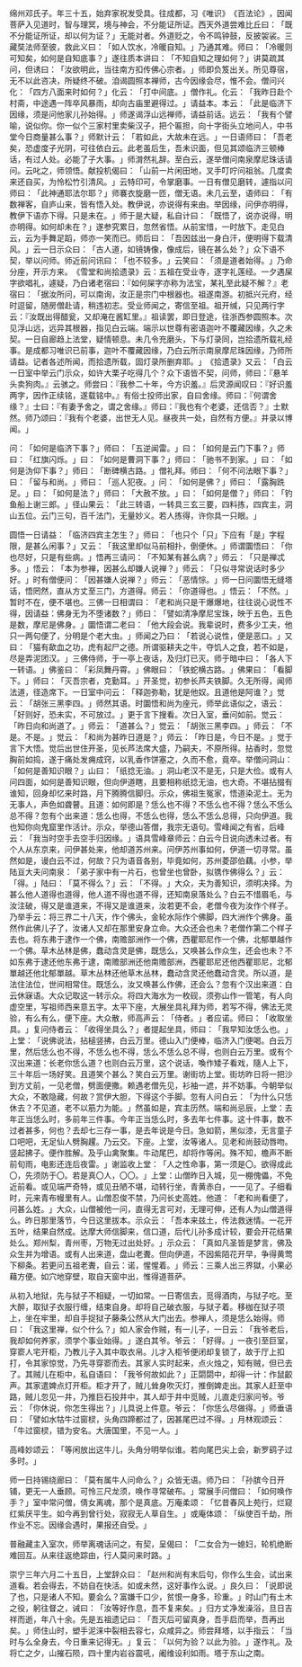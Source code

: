 绵州邓氏子。年三十五，始弃家祝发受具。往成都，习《唯识》​《百法论》​，因闻菩萨入见道时，智与理冥，境与神会，不分能证所证。西天外道尝难比丘曰：​「既不分能证所证，却以何为证？​」无能对者。外道贬之，令不鸣钟鼓，反披袈裟。三藏奘法师至彼，救此义曰：​「如人饮水，冷暖自知。​」乃通其难。师曰：​「冷暖则可知矣，如何是自知底事？​」遂往质本讲曰：​「不知自知之理如何？​」讲莫疏其问，但诱曰：​「汝欲明此，当往南方扣传佛心宗者。​」师即负笈出关。所见尊宿，无不以此咨决，所疑终不破。洎谒圆照本禅师，古今因缘会尽，惟不会。僧问兴化：​「四方八面来时如何？​」化云：​「打中间底。​」僧作礼。化云：​「我昨日赴个村斋，中途遇一阵卒风暴雨，却向古庙里避得过。​」请益本。本云：​「此是临济下因缘，须是问他家儿孙始得。​」师遂谒浮山远禅师，请益前话。远云：​「我有个譬喻，说似你。你一似个三家村里卖柴汉子，把个匾担，向十字街头立地问人，中书堂今日商量甚么事？​」师默计云：​「若如此，大故未在远。​」一日语师曰：​「吾老矣，恐虚度子光阴，可往依白云。此老虽后生，吾未识面，但见其颂临济三顿棒话，有过人处。必能了子大事。​」师潸然礼辞。至白云，遂举僧问南泉摩尼珠话请问。云叱之，师领悟。献投机偈曰：​「山前一片闲田地，叉手叮咛问祖翁。几度卖来还自买，为怜松竹引清风。​」云特印可，令掌磨事。一日有僧见磨转，遽指以问师曰：​「此神通耶法尔耶？​」师褰衣旋磨一匝，僧无语。未几云至，语师曰：​「有数禅客，自庐山来，皆有悟入处。教伊说，亦说得有来由。举因缘，问伊亦明得，教伊下语亦下得。只是未在。​」师于是大疑，私自计曰：​「既悟了，说亦说得，明亦明得。如何却未在？​」遂参究累日，忽然省悟。从前宝惜，一时放下。走见白云，云为手舞足蹈，师亦一笑而已。师后曰：​「吾因兹出一身白汗，便明得下载清风。​」云一日示众曰：​「古人道，如镜铸像，像成后，镜在甚么处？​」众下语不契，举以问师。师近前问讯曰：​「也不较多。​」云笑曰：​「须是道者始得。​」乃命分座，开示方来。​《雪堂和尚拾遗录》云：五祖在受业寺，逐字礼莲经。一夕遇屎字欲唱礼，遽疑，乃白诸老宿曰：『如何屎字亦称为法宝，某礼至此疑不解？』老宿曰：​「据汝所问，可以南询，汝正是宗门中根器也。祖遂南游。初抵兴元府，经时逗留，随房僧赴请，稍违初志。受业师闻之，寄信至祖。祖开缄，只见两行字云：『汝既出得醋瓮，又却淹在酱缸里。』祖读罢，即日登途，往浙西参圆照本。次见浮山远，远异其根器，指见白云端。端示以世尊有密语迦叶不覆藏因缘，久之未契。一日自廊趋上法堂，疑情顿息。未几令充磨头，下与灯录同，岂拾遗所载礼经事。是成都习唯识已前事，迦叶不覆藏因缘，乃白云所示南泉摩尼珠因缘，乃师所请益。记者各述所闻，而拾遗所载，固灯录所删弃耶。​」​《拾遗录》又云：​「白云一日室中举云门示众，如许大栗子吃得几个？众下语皆不契，问师，师曰：『悬羊头卖狗肉。』云骇之。师尝曰：『我参二十年，今方识羞。』后灵源闻叹曰：『好识羞两字，因作正续铭，遂载铭中。』有俗士投师出家，自曰舍缘。师曰：『何谓舍缘？』士曰：『有妻予舍之，谓之舍缘。』师曰：『我也有个老婆，还信否？』士默然。师乃颂曰：『我有个老婆，出世无人见。昼夜共一处，自然有方便。』并录以博闻。​」

问：​「如何是临济下事？​」师曰：​「五逆闻雷。​」曰：​「如何是云门下事？​」师曰：​「红旗闪烁。​」曰：​「如何是曹洞下事？​」师曰：​「驰书不到家。​」曰：​「如何是沩仰下事？​」师曰：​「断碑横古路。​」僧礼拜。师曰：​「何不问法眼下事？​」曰：​「留与和尚。​」师曰：​「巡人犯夜。​」问：​「如何是佛？​」师曰：​「露胸跣足。​」曰：​「如何是法？​」师曰：​「大赦不放。​」曰：​「如何是僧？​」师曰：​「钓鱼船上谢三郎。​」径山果云：​「此三转语，一转具三玄三要，四料拣，四宾主，洞山五位。云门三句，百千法门，无量妙义。若人拣得，许你具一只眼。​」

圆悟一日请益：​「临济四宾主怎生？​」师曰：​「也只个「只」下应有「是」字程限，是甚么闲事？​」又云：​「我这里却似马前相扑，倒便休。​」师谓圜悟曰：​「你也尽好，只是有些病。​」悟再三请问：​「不知某有甚么病？​」师云：​「只是禅忒多。​」悟云：​「本为参禅，因甚么却嫌人说禅？​」师云：​「只似寻常说话时多少好。​」时有僧便问：​「因甚嫌人说禅？​」师云：​「恶情悰。​」师一日问圜悟无缝塔话，悟罔然，直从方丈至三门，方道得。师云：​「你道得也。​」悟云：​「不然。​」暂时不在，便不堪也。三佛一日相谓曰：​「老和尚只是干爆爆地，往往说心说性不得，因请益：佛身无为不堕诸数？​」师曰：​「譬如清净摩尼宝珠，映于五色，五色是数，摩尼是佛身。​」圜悟谓二老曰：​「他大段会说。我辈说时，费多少工夫，他只一两句便了，分明是个老大虫。​」师闻之乃曰：​「若说心说性，便是恶口。​」又曰：​「猫有歃血之功，虎有起尸之德。所谓驱耕夫之牛，夺饥人之食，若不如是，尽是弄泥团汉。​」三佛侍师，于一亭上夜话，及归灯已灭。师于暗中曰：​「各人下一转语。​」佛鉴曰：​「彩凤舞丹霄。​」佛眼曰：​「铁蛇横古路。​」佛果曰：​「看脚下。​」师曰：​「灭吾宗者，克勤耳。​」开圣觉，初参长芦夫铁脚。久无所得，闻师法道，径造席下。一日室中问云：​「释迦弥勒，犹是他奴。且道他是阿谁？​」觉云：​「胡张三黑李四。​」师然其语。时圜悟和尚为座元，师举此语似之，语云：​「好则好，恐未实，不可放过。​」更于言下搜看。次日入室，垂问如前。觉云：​「昨日向和尚道了。​」师云：​「道甚么？​」觉云：​「胡张三黑李四。​」师云：​「不是。不是。​」觉云：​「和尚为甚昨日道是？​」师云：​「昨日是，今日不是。​」觉于言下大悟。觉后出世住开圣，见长芦法席大盛，乃嗣夫，不原所得。拈香时，忽觉胸前如捣，遂于痛处发痈成窍，以乳香作饼塞之，久而不愈，竟卒。举僧问洞山：​「如何是善知识眼？​」山曰：​「纸捻无油。​」洞山老汉不是无，只是大俭。或有人问四面，如何是善知识眼，但向伊道瞎，且要相称纸捻无油，也大奇。不堪拈掇有谁知，回身却忆来时路，月下腾腾信脚归。示众，佛祖生冤家，悟道染泥土。无为无事人，声色如聋瞽。且道：如何即是？恁么也不得？不恁么也不得？恁么不恁么总不得？忽有个出来道：恁么也得，不恁么也得，恁么不恁么总得，只向伊道。我也知你向鬼窟里作活计。示众，举德山答僧，我宗无语句。雪峰闻之有省，后峰云：​「我当时空手去空手归因缘。​」语具雪峰章师云：白云今日说向透未过者。有个人从东京来，问伊甚处来，他却道苏州来。问伊苏州事如何，伊道一切寻常。虽然如是，谩白云不过，何故？只为语音各别，毕竟如何，苏州菱邵伯藕。小参，举陆亘大夫问南泉：​「弟子家中有一片石，也曾坐也曾卧，拟镌作佛得么？​」云：​「得。​」陆曰：​「莫不得么？​」云：​「不得。​」大众，夫为善知识，须明决择。为甚么他人道得也道得，他人道不得也道不得，还知南泉落处么？白云不惜眉毛，与汝注破，得又是谁道来，不得又是谁道来，汝若更不会，老僧今夜为汝作个样子。乃举手云：将三界二十八天，作个佛头，金轮水际作个佛脚，四大洲作个佛身。虽然作此佛儿子了，汝诸人又却在那里安身立命。大众还会也未？老僧作第二个样子去也。将东弗于逮作一个佛，南赡部洲作一个佛，西瞿耶尼作一个佛，北郁單越作一个佛。草木丛林是佛，蠢动含灵是佛，既恁么，又唤甚么作众生，还会也未？不如东弗于逮还他东弗于逮，南赡部洲还他南赡部洲，西瞿耶尼还他西瞿耶尼，北郁單越还他北郁單越。草木丛林还他草木丛林，蠢动含灵还他蠢动含灵。所以道，是法住法位，世间相常住。既恁么，汝又唤甚么作佛，还会么？忽有个汉出来道：白云休寐语。大众记取这一转示众。将四大海水为一枚砚，须弥山作一管笔，有人向虚空里，写祖师西来意五字。太平下座，大展坐具礼拜为师，若写不得，佛法无灵验，有么有么，便下座。大众散，师高声云：​「侍者。​」者应诺。师曰：​「收取坐具。​」复问侍者云：​「收得坐具么？​」者提起坐具，师曰：​「我早知汝恁么也。​」上堂：​「说佛说法，拈槌竖拂，白云万里。德山入门便棒，临济入门便喝。白云万里，然后恁么也不得，不恁么也不得，恁么不恁么总不得，也则白云万里。或有个汉出来道：长老你恁么道？也则白云万里，这个说话，喚作矮子看戏，隨人上下，三十年后一场好笑。且道笑个甚么？笑白云万里。谢街坊上堂。街坊昨日将一把沙到方丈前，一见老僧，劈面便撒。赖遇老僧先见，衫袖一遮，并不妨事。今朝举似大众，不敢隐藏，何故？赏伊大胆，下得这个手脚。忽有人问白云：​「为什么只恁休去？不见道，老不以筋力为能。​」然虽如是，宾主历然。端和尚忌辰，上堂：去年正当恁么时，多前年三件事。今年正当恁么时，多去年七件事。这十件事，数不过者甚多，何也？去却七三存一事，是去年说是今日。急如箭，黑似漆，无言童子口吧吧，无足仙人劈胸趯。乃云交。下座。上堂，汝等诸人。见老和尚鼓动唇吻。竖起拂子。便作胜解。及乎山禽聚集。牛动尾巴，却将作等闲。殊不知，檐声不断前旬雨，电影还连后夜雷。​」谢监收上堂：​「人之性命事，第一须是〇。欲得成此〇，先须防于〇。若是真〇人，〇〇。​」上堂：山僧昨日入城，见一棚傀儡，不免近前看。或见端严奇特，或见丑陋不堪，动转行坐，青黄赤白，一一见了。子细看时，元来青布幔里有人。山僧忍俊不禁，乃问长史高姓。他道：​「老和尚看便了，问甚么姓。​」大众，山僧被他一问，直得无言可对，无理可伸，还有人为山僧道得么。昨日那里落节，今日这里拔本。示众云：​「吾本来兹土，传法救迷情。一花开五叶，结果自然成。达摩大师信脚来，信口道，后代儿孙多成计较，要会开花结果处么。郑州梨，青州枣，万物无过出处好。​」示众云：​「真如凡圣皆是梦言，佛及众生并为增语。或有人出来道，盘山老聻。但向伊道，不因紫陌花开早，争得黄莺下柳条。若更问五祖老聻，自云：诺，惺惺着。​」师云：三乘人出三界獄，小果必藉方便。如穴地穿壁，取自天窗中出，惟得道菩萨。

从初入地狱，先与狱子不相疑，一切如常。一日寄信去，觅得酒肉，与狱子吃。至大醉，取狱子衣服行缠，结束自身。却将自己破衣服，与狱子着。移枷在狱子项上，坐在牢里，却自手捉狱子藤条公然从大门出去。参禅人，须是恁么始得。师曰：​「我这里禅，似个什么？​」如人家会作贼，有一儿子，一日云：​「我爷老后，我却如何养家，须学个事业始得。​」遂白其爷。爷云：​「好得。​」一夜引至巨室，穿窬人宅开柜，乃教儿子入其中取衣帛。儿才入柜爷便闭却复锁了，故于厅上扣打，令其家惊觉，乃先寻穿窬而去。其家人实时起来，点火烛之，知有贼，但已去了。其贼儿在柜中，私自语曰：​「我爷何故如此？​」正閟閟中，却得一计：作鼠齩声。其家遣婢点灯开柜。柜才开了，贼儿耸身吹灭灯，推倒婢走出。其家人赶至中路，贼儿忽见一井，乃推巨石投井中，其人却于井中觅贼，儿直走归家问爷。爷云：​「你休说，你怎生得出？​」儿具说上件意。爷云：​「你恁么尽做得。​」师垂语曰：​「譬如水牯牛过窗棂，头角四蹄都过了，因甚尾巴过不得。​」月林观颂云：​「牛过窗棂，错为安名。大唐国里，不见一人。​」

高峰妙颂云：​「等闲放出这牛儿，头角分明举似谁。若向尾巴尖上会，新罗鹞子过多时。​」

师一日持锡绕廊曰：​「莫有属牛人问命么？​」众皆无语。师乃曰：​「孙膑今日开铺，更无一人垂顾。可怜三尺龙须，唤作寻常破布。​」常展手问僧曰：​「如何唤作手？​」室中常问僧，倩女离魂，那个是真底。万庵柔颂：​「忆昔春风上苑行，烂窥红紫厌平生。如今再到曾行处，寂寂无人草自生。​」或庵体颂：​「纵使百千劫，所作业不忘。因缘会遇时，果报还自受。​」

普融藏主入室次，师举离魂话问之，有契，呈偈曰：​「二女合为一媳妇，轮机绝断难回互。从来往返绝踪由，行人莫问来时路。​」

崇宁三年六月二十五日，上堂辞众曰：​「赵州和尚有末后句，你作么生会，试出来道看。若会得去，不妨自在快活。如或未然，这好事作么说。​」良久曰：​「说即说了也，只是诸人不知。要会么？富嫌千口少，贫恨一身多，珍重。​」时山门有土木之役，躬往督之，诫曰：​「汝等好作息，吾不复来矣。​」归方丈净发澡浴，旦日吉祥而逝，年八十余。先是五祖遗记曰：​「吾灭后可留真身，吾手启而举，吾再出矣。​」师住山时，塑手泥涞中裂相去容七，众咸异之。师尝拜塔，以手指云：​「当时与么全身去，今日重来记得无。​」复云：​「以何为验？以此为验。​」遂作礼。及将亡之夕，山摧石陨，四十里内岩谷震吼，阇维设利如雨。塔于东山之南。